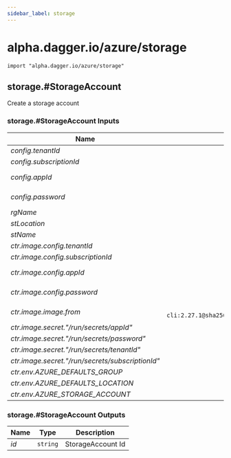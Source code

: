 ```yaml
---
sidebar_label: storage
---
```


# alpha.dagger.io/azure/storage

```cue
import "alpha.dagger.io/azure/storage"
```

## storage.#StorageAccount

Create a storage account

### storage.#StorageAccount Inputs

| Name                                               | Type                                                                                                              | Description                                             |
| -------------                                      |:-------------:                                                                                                    |:-------------:                                          |
|*config.tenantId*                                   | `dagger.#Secret`                                                                                                  |AZURE tenant id                                          |
|*config.subscriptionId*                             | `dagger.#Secret`                                                                                                  |AZURE subscription id                                    |
|*config.appId*                                      | `dagger.#Secret`                                                                                                  |AZURE app id for the service principal used              |
|*config.password*                                   | `dagger.#Secret`                                                                                                  |AZURE password for the service principal used            |
|*rgName*                                            | `string`                                                                                                          |ResourceGroup name                                       |
|*stLocation*                                        | `string`                                                                                                          |StorageAccount location                                  |
|*stName*                                            | `string`                                                                                                          |StorageAccount name                                      |
|*ctr.image.config.tenantId*                         | `dagger.#Secret`                                                                                                  |AZURE tenant id                                          |
|*ctr.image.config.subscriptionId*                   | `dagger.#Secret`                                                                                                  |AZURE subscription id                                    |
|*ctr.image.config.appId*                            | `dagger.#Secret`                                                                                                  |AZURE app id for the service principal used              |
|*ctr.image.config.password*                         | `dagger.#Secret`                                                                                                  |AZURE password for the service principal used            |
|*ctr.image.image.from*                              | `"mcr.microsoft.com/azure-cli:2.27.1@sha256:1e117183100c9fce099ebdc189d73e506e7b02d2b73d767d3fc07caee72f9fb1"`    |Remote ref (example: "index.docker.io/alpine:latest")    |
|*ctr.image.secret."/run/secrets/appId"*             | `dagger.#Secret`                                                                                                  |-                                                        |
|*ctr.image.secret."/run/secrets/password"*          | `dagger.#Secret`                                                                                                  |-                                                        |
|*ctr.image.secret."/run/secrets/tenantId"*          | `dagger.#Secret`                                                                                                  |-                                                        |
|*ctr.image.secret."/run/secrets/subscriptionId"*    | `dagger.#Secret`                                                                                                  |-                                                        |
|*ctr.env.AZURE_DEFAULTS_GROUP*                      | `string`                                                                                                          |-                                                        |
|*ctr.env.AZURE_DEFAULTS_LOCATION*                   | `string`                                                                                                          |-                                                        |
|*ctr.env.AZURE_STORAGE_ACCOUNT*                     | `string`                                                                                                          |-                                                        |

### storage.#StorageAccount Outputs

| Name             | Type              | Description         |
| -------------    |:-------------:    |:-------------:      |
|*id*              | `string`          |StorageAccount Id    |
